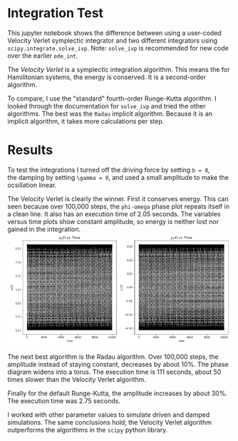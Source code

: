 # Integration Test
This jupyter notebook shows the difference between using a user-coded 
Velocity Verlet symplectic integrator and two different integrators 
using `scipy.integrate.solve_ivp`. Note: `solve_ivp` is recommended for 
new code over the earlier `ode_int`.

The _Velocity Verlet_ is a symplectic integration algorithm. This means 
the for Hamilitonian systems, the energy is conserved. It is a second-order 
algorithm.

To compare, I use the "standard" fourth-order Runge-Kutta algorithm. I 
looked through the documentation for `solve_ivp` and tried the other 
algorithms. The best was the `Radau` implicit algorithm. Because it is 
an implicit algorithm, it takes more calculations per step.

# Results
To test the integrations I turned off the driving force by setting `b = 0`,  
the damping by setting `\gamma = 0`, and used a small amplitude to make the 
ocsillation linear.

The Velocity Verlet is clearly the winner. First it conserves energy. This 
can seen because over 100,000 steps, the `phi-omega` phase plot repeats 
itself in a clean line. It also has an execution time of 2.05 seconds. The 
variables versus time plots show constant amplitude, so energy is neither 
lost nor gained in the integration. ![Fig 1](images/MCO_Int_VV1.png)

The next best algorithm is the Radau algorithm. Over 100,000 steps, the 
amplitude instead of staying constant, decreases by about 10%. The phase 
diagram widens into a torus. The execution time is 111 seconds, about 50 
times slower than the Velocity Verlet algorithm.

Finally for the default Runge-Kutta, the amplitude increases by about 30%. 
The execution time was 2.75 seconds.

I worked with other parameter values to simulate driven and damped 
simulations. The same conclusions hold; the Velocity Verlet algorithm 
outperforms the algorithms in the `scipy` python library.
